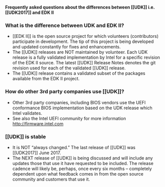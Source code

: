 **Frequently asked questions about the differences between [[UDK]] i.e. [[UDK2017]] and EDK II**
  
### What is the difference between UDK and EDK II?
*	[[EDK II]] is the open source project for which volunteers (contributors) participate in development. The tip of this project is being developed and updated constantly for fixes and enhancements.
*	The [[UDK]] releases are NOT maintained by volunteer. Each UDK release is a fully validated implementation by Intel for a specific revision of the EDK II source. The latest [[UDK]] Release Notes denotes the git revision used for each of the validated [[UDK]] release.
* The [[UDK]] release contains a validated subset of the packages available from the EDK II project.

### How do other 3rd party companies use [[UDK]]?
* Other 3rd party companies, including BIOS vendors use the UEFI conformance BIOS implementation based on the UDK release which Intel validates.
*   See also the Intel UEFI community for more information http://firmware.intel.com

### [[UDK]] is stable
* It is NOT “always changed.” The last release of [[UDK]] was [[UDK2017]] June 2017. 
* The NEXT release of [[UDK]] is being discussed and will include any updates those that use it have requested to be included. The release cadence will likely be, perhaps, once every six months – completely dependent upon what feedback comes in from the open source community and customers that use it.